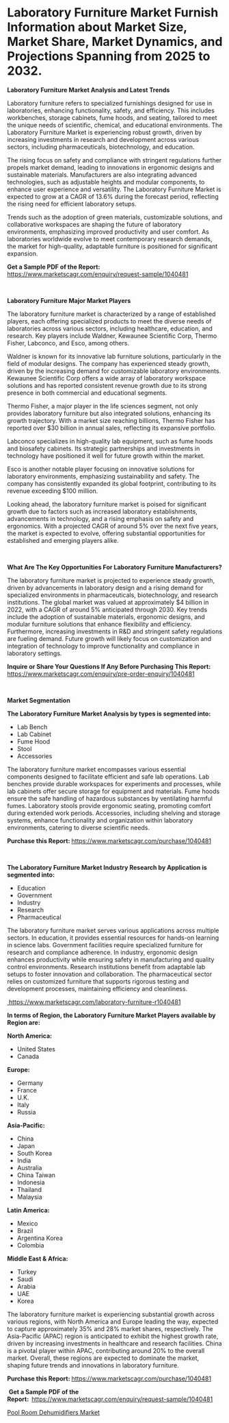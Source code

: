<p><h1>Laboratory Furniture Market Furnish Information about Market Size, Market Share, Market Dynamics, and Projections Spanning from 2025 to 2032.</h1></p><p><strong>Laboratory Furniture Market Analysis and Latest Trends</strong></p>
<p><p>Laboratory furniture refers to specialized furnishings designed for use in laboratories, enhancing functionality, safety, and efficiency. This includes workbenches, storage cabinets, fume hoods, and seating, tailored to meet the unique needs of scientific, chemical, and educational environments. The Laboratory Furniture Market is experiencing robust growth, driven by increasing investments in research and development across various sectors, including pharmaceuticals, biotechnology, and education. </p><p>The rising focus on safety and compliance with stringent regulations further propels market demand, leading to innovations in ergonomic designs and sustainable materials. Manufacturers are also integrating advanced technologies, such as adjustable heights and modular components, to enhance user experience and versatility. The Laboratory Furniture Market is expected to grow at a CAGR of 13.6% during the forecast period, reflecting the rising need for efficient laboratory setups. </p><p>Trends such as the adoption of green materials, customizable solutions, and collaborative workspaces are shaping the future of laboratory environments, emphasizing improved productivity and user comfort. As laboratories worldwide evolve to meet contemporary research demands, the market for high-quality, adaptable furniture is positioned for significant expansion.</p></p>
<p><strong>Get a Sample PDF of the Report:&nbsp;</strong> <a href="https://www.marketscagr.com/enquiry/request-sample/1040481?utm_campaign=2004&utm_medium=2&utm_source=Github&utm_content=ia&utm_term=04042025&utm_id=laboratory-furniture">https://www.marketscagr.com/enquiry/request-sample/1040481</a></p>
<p>&nbsp;</p>
<p><strong>Laboratory Furniture Major Market Players</strong></p>
<p><p>The laboratory furniture market is characterized by a range of established players, each offering specialized products to meet the diverse needs of laboratories across various sectors, including healthcare, education, and research. Key players include Waldner, Kewaunee Scientific Corp, Thermo Fisher, Labconco, and Esco, among others. </p><p>Waldner is known for its innovative lab furniture solutions, particularly in the field of modular designs. The company has experienced steady growth, driven by the increasing demand for customizable laboratory environments. Kewaunee Scientific Corp offers a wide array of laboratory workspace solutions and has reported consistent revenue growth due to its strong presence in both commercial and educational segments.</p><p>Thermo Fisher, a major player in the life sciences segment, not only provides laboratory furniture but also integrated solutions, enhancing its growth trajectory. With a market size reaching billions, Thermo Fisher has reported over $30 billion in annual sales, reflecting its expansive portfolio.</p><p>Labconco specializes in high-quality lab equipment, such as fume hoods and biosafety cabinets. Its strategic partnerships and investments in technology have positioned it well for future growth within the market.</p><p>Esco is another notable player focusing on innovative solutions for laboratory environments, emphasizing sustainability and safety. The company has consistently expanded its global footprint, contributing to its revenue exceeding $100 million.</p><p>Looking ahead, the laboratory furniture market is poised for significant growth due to factors such as increased laboratory establishments, advancements in technology, and a rising emphasis on safety and ergonomics. With a projected CAGR of around 5% over the next five years, the market is expected to evolve, offering substantial opportunities for established and emerging players alike.</p></p>
<p>&nbsp;</p>
<p><strong>What Are The Key Opportunities For Laboratory Furniture Manufacturers?</strong></p>
<p><p>The laboratory furniture market is projected to experience steady growth, driven by advancements in laboratory design and a rising demand for specialized environments in pharmaceuticals, biotechnology, and research institutions. The global market was valued at approximately $4 billion in 2022, with a CAGR of around 5% anticipated through 2030. Key trends include the adoption of sustainable materials, ergonomic designs, and modular furniture solutions that enhance flexibility and efficiency. Furthermore, increasing investments in R&D and stringent safety regulations are fueling demand. Future growth will likely focus on customization and integration of technology to improve functionality and compliance in laboratory settings.</p></p>
<p><strong>Inquire or Share Your Questions If Any Before Purchasing This Report:</strong> <a href="https://www.marketscagr.com/enquiry/pre-order-enquiry/1040481?utm_campaign=2004&utm_medium=2&utm_source=Github&utm_content=ia&utm_term=04042025&utm_id=laboratory-furniture">https://www.marketscagr.com/enquiry/pre-order-enquiry/1040481</a></p>
<p>&nbsp;</p>
<p><strong>Market Segmentation</strong></p>
<p><strong>The Laboratory Furniture Market Analysis by types is segmented into:</strong></p>
<p><ul><li>Lab Bench</li><li>Lab Cabinet</li><li>Fume Hood</li><li>Stool</li><li>Accessories</li></ul></p>
<p><p>The laboratory furniture market encompasses various essential components designed to facilitate efficient and safe lab operations. Lab benches provide durable workspaces for experiments and processes, while lab cabinets offer secure storage for equipment and materials. Fume hoods ensure the safe handling of hazardous substances by ventilating harmful fumes. Laboratory stools provide ergonomic seating, promoting comfort during extended work periods. Accessories, including shelving and storage systems, enhance functionality and organization within laboratory environments, catering to diverse scientific needs.</p></p>
<p><strong>Purchase this Report:&nbsp;</strong><a href="https://www.marketscagr.com/purchase/1040481?utm_campaign=2004&utm_medium=2&utm_source=Github&utm_content=ia&utm_term=04042025&utm_id=laboratory-furniture">https://www.marketscagr.com/purchase/1040481</a></p>
<p>&nbsp;</p>
<p><strong>The Laboratory Furniture Market Industry Research by Application is segmented into:</strong></p>
<p><ul><li>Education</li><li>Government</li><li>Industry</li><li>Research</li><li>Pharmaceutical</li></ul></p>
<p><p>The laboratory furniture market serves various applications across multiple sectors. In education, it provides essential resources for hands-on learning in science labs. Government facilities require specialized furniture for research and compliance adherence. In industry, ergonomic design enhances productivity while ensuring safety in manufacturing and quality control environments. Research institutions benefit from adaptable lab setups to foster innovation and collaboration. The pharmaceutical sector relies on customized furniture that supports rigorous testing and development processes, maintaining efficiency and cleanliness.</p></p>
<p><a href="https://www.marketscagr.com/laboratory-furniture-r1040481?utm_campaign=2004&utm_medium=2&utm_source=Github&utm_content=ia&utm_term=04042025&utm_id=laboratory-furniture">&nbsp;https://www.marketscagr.com/laboratory-furniture-r1040481</a></p>
<p><strong>In terms of Region, the Laboratory Furniture Market Players available by Region are:</strong></p>
<p>
    <p> <strong> North America: </strong>
        <ul>
            <li>United States</li>
            <li>Canada</li>
        </ul>
        </p> 
    <p> <strong> Europe: </strong>
        <ul>
            <li>Germany</li>
            <li>France</li>
            <li>U.K.</li>
            <li>Italy</li>
            <li>Russia</li>
        </ul>
        </p> 
    <p> <strong> Asia-Pacific: </strong>
        <ul>
            <li>China</li>
            <li>Japan</li>
            <li>South Korea</li>
            <li>India</li>
            <li>Australia</li>
            <li>China Taiwan</li>
            <li>Indonesia</li>
            <li>Thailand</li>
            <li>Malaysia</li>
        </ul>
        </p> 
    <p> <strong> Latin America: </strong>
        <ul>
            <li>Mexico</li>
            <li>Brazil</li>
            <li>Argentina Korea</li>
            <li>Colombia</li>
        </ul>
        </p> 
    <p> <strong> Middle East & Africa: </strong>
        <ul>
            <li>Turkey</li>
            <li>Saudi</li>
            <li>Arabia</li>
            <li>UAE</li>
            <li>Korea</li>
        </ul>
    </p>
    </p>
<p><p>The laboratory furniture market is experiencing substantial growth across various regions, with North America and Europe leading the way, expected to capture approximately 35% and 28% market shares, respectively. The Asia-Pacific (APAC) region is anticipated to exhibit the highest growth rate, driven by increasing investments in healthcare and research facilities. China is a pivotal player within APAC, contributing around 20% to the overall market. Overall, these regions are expected to dominate the market, shaping future trends and innovations in laboratory furniture.</p></p>
<p><strong>Purchase this Report: </strong><a href="https://www.marketscagr.com/purchase/1040481?utm_campaign=2004&utm_medium=2&utm_source=Github&utm_content=ia&utm_term=04042025&utm_id=laboratory-furniture">https://www.marketscagr.com/purchase/1040481</a></p>
<p>&nbsp;<strong>Get a Sample PDF of the Report:&nbsp;&nbsp;</strong><a href="https://www.marketscagr.com/enquiry/request-sample/1040481?utm_campaign=2004&utm_medium=2&utm_source=Github&utm_content=ia&utm_term=04042025&utm_id=laboratory-furniture">https://www.marketscagr.com/enquiry/request-sample/1040481</a></p>
<p><strong></strong></p>
<p><p><a href="https://github.com/globismark/Market-Research-Report-List-6/blob/main/pool-room-dehumidifiers-market.md?utm_campaign=2004&utm_medium=2&utm_source=Github&utm_content=ia&utm_term=04042025&utm_id=laboratory-furniture">Pool Room Dehumidifiers Market</a></p></p>